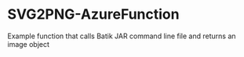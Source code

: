 # SVG2PNG-AzureFunction
Example function that calls Batik JAR command line file and returns an image object

